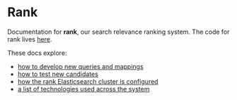 # Rank

Documentation for **rank**, our search relevance ranking system. The code for rank lives [here](https://github.com/wellcomecollection/catalogue-api/tree/main/rank).

These docs explore:

- [how to develop new queries and mappings](developing.md)
- [how to test new candidates](testing.md)
- [how the rank Elasticsearch cluster is configured](cluster.md)
- [a list of technologies used across the system](technologies.md)
